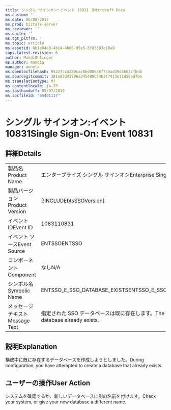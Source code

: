 ```yaml
---
title: シングル サインオン:イベント 10831 |Microsoft Docs
ms.custom: ''
ms.date: 06/08/2017
ms.prod: biztalk-server
ms.reviewer: ''
ms.suite: ''
ms.tgt_pltfrm: ''
ms.topic: article
ms.assetid: 6b1e04a0-4b14-4b08-95e5-3f83383c10a9
caps.latest.revision: 6
author: MandiOhlinger
ms.author: mandia
manager: anneta
ms.openlocfilehash: 95227cca280cac0bd80e36f755ad39d5b03cfbdb
ms.sourcegitcommit: 381e83d43796a345488d54b3f7413e11d56ad7be
ms.translationtype: MT
ms.contentlocale: ja-JP
ms.lasthandoff: 05/07/2019
ms.locfileid: "65401117"
---
```

# <a name="single-sign-on-event-10831"></a><span data-ttu-id="95d38-102">シングル サインオン:イベント 10831</span><span class="sxs-lookup"><span data-stu-id="95d38-102">Single Sign-On: Event 10831</span></span>
## <a name="details"></a><span data-ttu-id="95d38-103">詳細</span><span class="sxs-lookup"><span data-stu-id="95d38-103">Details</span></span>  
  
|                 |                                                            |
|-----------------|------------------------------------------------------------|
|  <span data-ttu-id="95d38-104">製品名</span><span class="sxs-lookup"><span data-stu-id="95d38-104">Product Name</span></span>   |                 <span data-ttu-id="95d38-105">エンタープライズ シングル サインオン</span><span class="sxs-lookup"><span data-stu-id="95d38-105">Enterprise Single Sign-On</span></span>                  |
| <span data-ttu-id="95d38-106">製品バージョン</span><span class="sxs-lookup"><span data-stu-id="95d38-106">Product Version</span></span> | [!INCLUDE[btsSSOVersion](../includes/btsssoversion-md.md)] |
|    <span data-ttu-id="95d38-107">イベント ID</span><span class="sxs-lookup"><span data-stu-id="95d38-107">Event ID</span></span>     |                           <span data-ttu-id="95d38-108">10831</span><span class="sxs-lookup"><span data-stu-id="95d38-108">10831</span></span>                            |
|  <span data-ttu-id="95d38-109">イベント ソース</span><span class="sxs-lookup"><span data-stu-id="95d38-109">Event Source</span></span>   |                           <span data-ttu-id="95d38-110">ENTSSO</span><span class="sxs-lookup"><span data-stu-id="95d38-110">ENTSSO</span></span>                           |
|    <span data-ttu-id="95d38-111">コンポーネント</span><span class="sxs-lookup"><span data-stu-id="95d38-111">Component</span></span>    |                            <span data-ttu-id="95d38-112">なし</span><span class="sxs-lookup"><span data-stu-id="95d38-112">N/A</span></span>                             |
|  <span data-ttu-id="95d38-113">シンボル名</span><span class="sxs-lookup"><span data-stu-id="95d38-113">Symbolic Name</span></span>  |                <span data-ttu-id="95d38-114">ENTSSO_E_SSO_DATABASE_EXISTS</span><span class="sxs-lookup"><span data-stu-id="95d38-114">ENTSSO_E_SSO_DATABASE_EXISTS</span></span>                |
|  <span data-ttu-id="95d38-115">メッセージ テキスト</span><span class="sxs-lookup"><span data-stu-id="95d38-115">Message Text</span></span>   |         <span data-ttu-id="95d38-116">指定された SSO データベースは既に存在します。</span><span class="sxs-lookup"><span data-stu-id="95d38-116">The specified SSO database already exists.</span></span>         |
  
## <a name="explanation"></a><span data-ttu-id="95d38-117">説明</span><span class="sxs-lookup"><span data-stu-id="95d38-117">Explanation</span></span>  
 <span data-ttu-id="95d38-118">構成中に既に存在するデータベースを作成しようとしました。</span><span class="sxs-lookup"><span data-stu-id="95d38-118">During configuration, you have attempted to create a database that already exists.</span></span>  
  
## <a name="user-action"></a><span data-ttu-id="95d38-119">ユーザーの操作</span><span class="sxs-lookup"><span data-stu-id="95d38-119">User Action</span></span>  
 <span data-ttu-id="95d38-120">システムを確認するか、新しいデータベースに別の名前を付けます。</span><span class="sxs-lookup"><span data-stu-id="95d38-120">Check your system, or give your new database a different name.</span></span>